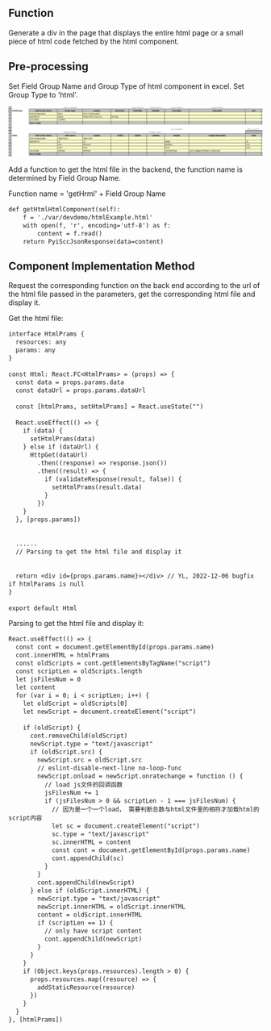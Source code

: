 ## Function

Generate a div in the page that displays the entire html page or a small piece
of html code fetched by the html component.

## Pre-processing

Set Field Group Name and Group Type of html component in excel. Set Group Type
to 'html'.

[![HtmlSetting.png](images/HtmlSetting.png)](images/HtmlSetting.png)

  
Add a function to get the html file in the backend, the function name is
determined by Field Group Name.

Function name = 'getHrml' + Field Group Name

    
    
    def getHtmlHtmlComponent(self):
        f = './var/devdemo/htmlExample.html'
        with open(f, 'r', encoding='utf-8') as f:
            content = f.read()
        return PyiSccJsonResponse(data=content)
    

## Component Implementation Method

Request the corresponding function on the back end according to the url of the
html file passed in the parameters, get the corresponding html file and
display it.

Get the html file:

    
    
    interface HtmlPrams {
      resources: any
      params: any
    }
    
    const Html: React.FC<HtmlPrams> = (props) => {
      const data = props.params.data
      const dataUrl = props.params.dataUrl
    
      const [htmlPrams, setHtmlPrams] = React.useState("")
    
      React.useEffect(() => {
        if (data) {
          setHtmlPrams(data)
        } else if (dataUrl) {
          HttpGet(dataUrl)
            .then((response) => response.json())
            .then((result) => {
              if (validateResponse(result, false)) {
                setHtmlPrams(result.data)
              }
            })
        }
      }, [props.params])
      
    
      ......
      // Parsing to get the html file and display it
    
    
      return <div id={props.params.name}></div> // YL, 2022-12-06 bugfix if htmlParams is null
    }
    
    export default Html
    

Parsing to get the html file and display it:

    
    
    React.useEffect(() => {
      const cont = document.getElementById(props.params.name)
      cont.innerHTML = htmlPrams
      const oldScripts = cont.getElementsByTagName("script")
      const scriptLen = oldScripts.length
      let jsFilesNum = 0
      let content
      for (var i = 0; i < scriptLen; i++) {
        let oldScript = oldScripts[0]
        let newScript = document.createElement("script")
    
        if (oldScript) {
          cont.removeChild(oldScript)
          newScript.type = "text/javascript"
          if (oldScript.src) {
            newScript.src = oldScript.src
            // eslint-disable-next-line no-loop-func
            newScript.onload = newScript.onratechange = function () {
              // load js文件的回调函数
              jsFilesNum += 1
              if (jsFilesNum > 0 && scriptLen - 1 === jsFilesNum) {
                // 因为是一个一个load， 需要判断总数与html文件里的相符才加载html的script内容
                let sc = document.createElement("script")
                sc.type = "text/javascript"
                sc.innerHTML = content
                const cont = document.getElementById(props.params.name)
                cont.appendChild(sc)
              }
            }
            cont.appendChild(newScript)
          } else if (oldScript.innerHTML) {
            newScript.type = "text/javascript"
            newScript.innerHTML = oldScript.innerHTML
            content = oldScript.innerHTML
            if (scriptLen == 1) {
              // only have script content
              cont.appendChild(newScript)
            }
          }
        }
        if (Object.keys(props.resources).length > 0) {
          props.resources.map((resource) => {
            addStaticResource(resource)
          })
        }
      }
    }, [htmlPrams])
    

